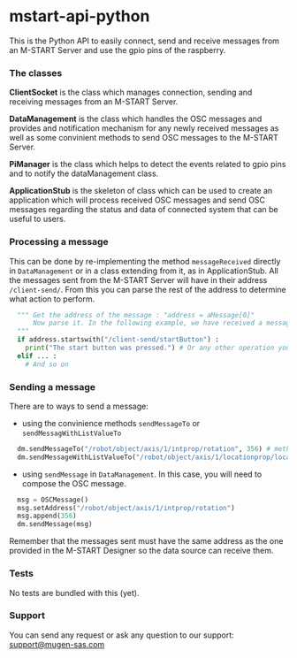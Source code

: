 # mstart-api-python
This is the Python API to easily connect, send and receive messages from an M-START Server and use the gpio pins of the raspberry.

### The classes
**ClientSocket** is the class which manages connection, sending and receiving messages from an M-START Server.

**DataManagement** is the class which handles the OSC messages and provides and notification mechanism for any newly received messages as well as some convinient methods to send OSC messages to the M-START Server.

**PiManager** is the class which helps to detect the events related to gpio pins and to notify the dataManagement class.

**ApplicationStub** is the skeleton of class which can be used to create an application which will process received OSC messages and send OSC messages regarding the status and data of connected system that can be useful to users.

### Processing a message
This can be done by re-implementing the method `messageReceived` directly in `DataManagement` or in a class extending from it, as in ApplicationStub.
All the messages sent from the M-START Server will have in their address `/client-send/`. From this you can parse the rest of the address to determine what action to perform.

```python
  """ Get the address of the message : "address = aMessage[0]"
      Now parse it. In the following example, we have received a message after the user pressed a button on its HMI
  """
  if address.startswith("/client-send/startButton") :
    print("The start button was pressed.") # Or any other operation you want to perform
  elif ... :
    # And so on
```

### Sending a message
There are to ways to send a message:

* using the convinience methods `sendMessageTo` or `sendMessagWithListValueTo`
```python
  dm.sendMessageTo("/robot/object/axis/1/intprop/rotation", 356) # method to send a single value
  dm.sendMessageWithListValueTo("/robot/object/axis/1/locationprop/location", [44.840075, -0.716189, 48.0]) # method to send one or more values
```
* using `sendMessage` in `DataManagement`. In this case, you will need to compose the OSC message.
```python
  msg = OSCMessage()
  msg.setAddress("/robot/object/axis/1/intprop/rotation")
  msg.append(356)
  dm.sendMessage(msg)
```

Remember that the messages sent must have the same address as the one provided in the M-START Designer so the data source can receive them.

### Tests
No tests are bundled with this (yet).

### Support
You can send any request or ask any question to our support: support@mugen-sas.com
